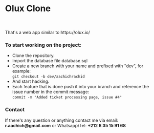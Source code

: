 <h1>Olux Clone</h1>
<br><br>
That's a web app similar to https://olux.io/

<br>

<h3>To start working on the project:</h3>

- Clone the repository.
- Import the database file database.sql
- Create a new branch with your name and prefixed with "dev", for example:<br>
	```git checkout -b dev/aachichrachid```
- And start hacking.
- Each feature that is done push it into your branch and reference the issue number in the commit message:<br>
	```commit -m "Added ticket processing page, issue #4"```


<h3>Contact</h3>
If there's any question or anything contact me via email:
	<b>r.aachich@gmail.com</b>
or Whatsapp/Tel: 
	<b>+212 6 35 15 91 68</b>
